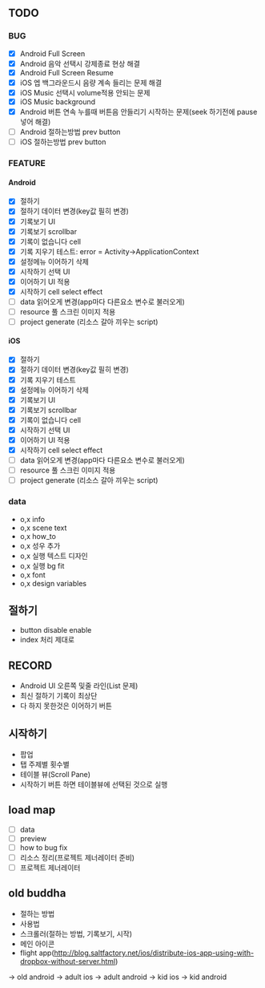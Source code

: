 ## TODO
### BUG
- [x] Android Full Screen
- [x] Android 음악 선택시 강제종료 현상 해결
- [x] Android Full Screen Resume
- [x] iOS 엡 백그라운드시 음량 계속 들리는 문제 해결
- [x] iOS Music 선택시 volume적용 안되는 문제
- [x] iOS Music background
- [x] Android 버튼 연속 누를때 버튼음 안들리기 시작하는 문제(seek 하기전에 pause넣어 해결)
- [ ] Android 절하는방법 prev button
- [ ] iOS 절하는방법 prev button
### FEATURE
#### Android
- [x] 절하기
- [x] 절하기 데이터 변경(key값 필히 변경)
- [x] 기록보기 UI
- [x] 기록보기 scrollbar
- [x] 기록이 없습니다 cell
- [x] 기록 지우기 테스트: error = Activity->ApplicationContext
- [x] 설정메뉴 이어하기 삭제
- [x] 시작하기 선택 UI
- [x] 이어하기 UI 적용
- [x] 시작하기 cell select effect
- [ ] data 읽어오게 변경(app마다 다른요소 변수로 불러오게)
- [ ] resource 풀 스크린 이미지 적용
- [ ] project generate (리소스 갈아 끼우는 script)
#### iOS
- [x] 절하기
- [x] 절하기 데이터 변경(key값 필히 변경)
- [x] 기록 지우기 테스트
- [x] 설정메뉴 이어하기 삭제
- [x] 기록보기 UI
- [x] 기록보기 scrollbar
- [x] 기록이 없습니다 cell
- [x] 시작하기 선택 UI
- [x] 이어하기 UI 적용
- [x] 시작하기 cell select effect
- [ ] data 읽어오게 변경(app마다 다른요소 변수로 불러오게)
- [ ] resource 풀 스크린 이미지 적용
- [ ] project generate (리소스 갈아 끼우는 script)
### data
- o,x info
- o,x scene text
- o,x how_to
- o,x 성우 추가
- o,x 실행 텍스트 디자인
- o,x 실행 bg fit
- o,x font
- o,x design variables
## 절하기
- button disable enable
- index 처리 제대로
## RECORD
- Android UI 오른쪽 및줄 라인(List 문제)
- 최신 절하기 기록이 최상단
- 다 하지 못한것은 이어하기 버튼
## 시작하기
- 팝업
- 탭 주제별 횟수별
- 테이블 뷰(Scroll Pane)
- 시작하기 버튼 하면 테이블뷰에 선택된 것으로 실행
## load map
- [ ] data
- [ ] preview
- [ ] how to bug fix
- [ ] 리소스 정리(프로젝트 제너레이터 준비)
- [ ] 프로젝트 제너레이터
## old buddha
- 절하는 방법
- 사용법
- 스크롤러(절하는 방법, 기록보기, 시작)
- 메인 아이콘
- flight app(http://blog.saltfactory.net/ios/distribute-ios-app-using-with-dropbox-without-server.html)

-> old android
-> adult ios
-> adult android
-> kid ios
-> kid android
